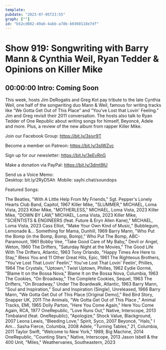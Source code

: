 ```yaml
---
template: 
pubdate: "2023-07-05T23:55"
graph: [""]
id: "b52cd082-49a6-4abb-a78b-b0360118e7df"
---
```






# Show 919: Songwriting with Barry Mann & Cynthia Weil, Ryan Tedder & Opinions on Killer Mike



## 00:00:00 Intro: Coming Soon

This week, hosts Jim DeRogatis and Greg Kot pay tribute to the late Cynthia Weil, one half of the songwriting duo Mann & Weil, famous for writing tracks like “We Gotta Get Out of This Place” and “You've Lost that Lovin' Feeling.” Jim and Greg revisit their 2011 conversation. The hosts also talk to Ryan Tedder of One Republic about writing songs for himself, Beyoncé, Adele and more. Plus, a review of the new album from rapper Killer Mike.

Join our Facebook Group: https://bit.ly/3sivr9T

Become a member on Patreon: https://bit.ly/3slWZvc

Sign up for our newsletter: https://bit.ly/3eEvRnG

Make a donation via PayPal: https://bit.ly/3dmt9lU

Send us a Voice Memo: Desktop: bit.ly/2RyD5Ah  Mobile: sayhi.chat/soundops



Featured Songs:

The Beatles, "With A Little Help From My Friends," Sgt. Pepper's Lonely Hearts Club Band, Capitol, 1967
Killer Mike, "SLUMMER," MICHAEL, Loma Vista, 2023
Killer Mike, "MOTHERLESS," MICHAEL, Loma Vista, 2023
Killer Mike, "DOWN BY LAW," MICHAEL, Loma Vista, 2023
Killer Mike, "SCIENTISTS & ENGINEERS (feat. Future & Eryn Allen Kane)," MICHAEL, Loma Vista, 2023
Cass Elliot, "Make Your Own Kind of Music," Bubblegum, Lemonade &... Something for Mama, Dunhill, 1969
Barry Mann, "Who Put the Bomp (in the Bomp, Bomp, Bomp)," Who Put The Bomp, ABC-Paramount, 1961
Bobby Vee, "Take Good Care of My Baby," Devil or Angel, Weton, 1960
The Drifters, "Saturday Night at the Movies," The Good Life With The Drifters, Atlantic, 1963
Tony Orlando, "Happy Times Are Here to Stay," Bless You and 11 Other Great Hits, Epic, 1961
The Righteous Brothers, "You've Lost That Lovin' Feelin'," You've Lost That Lovin' Feelin', Philles, 1964
The Crystals, "Uptown," Twist Uptown, Philles, 1962
Eydie Gormé, "Blame It on the Bossa Nova," Blame It on the Bossa Nova, Columbia, 1963
The Cookies, "On Broadway," The Complete Cookies, Sequel, 1963
The Drifters, "On Broadway," Under The Boardwalk, Atlantic, 1963
Barry Mann, "Soul and Inspiration," Soul and Inspiration (Single), Unreleased, 1966
Barry Mann, "We Gotta Get Out of This Place [Original Demo]," Red Bird Story, Snapper UK, 2011
The Animals, "We Gotta Get Out of This Place ," Animal Tracks, EMI, 1965
Dolly Parton, "Here You Come Again," Here You Come Again, RCA, 1977
OneRepublic, "Love Runs Out," Native, Interscope, 2013
Timbaland (feat. OneRepublic), "Apologize," Shock Value, Blackground, 2007
Leona Lewis, "Bleeding Love," Spirit, Syco, 2007
Beyoncé, "Halo," I Am... Sasha Fierce, Columbia, 2008
Adele, "Turning Tables," 21, Columbia, 2011
Taylor Swift, "Welcome to New York," 1989, Big Machine, 2014
OneRepublic, "Counting Stars," Native, Interscope, 2013
Jason Isbell & the 400 Unit, "Miles," Weathervanes, Southeastern, 2023